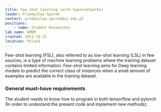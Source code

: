 ```yaml
---
title: Few shot learning (with hypernetworks)
leader: Przemysław Spurek
contact: przemyslaw.spurek@uj.edu.pl
positions:
    - name: Student Researcher
lab_name: GMUM
created: 2023-10-22
location: Poland
---
```


Few-shot learning (FSL), also referred to as low-shot learning (LSL) in few sources, is a type of machine learning problems where the training dataset contains limited information. Few-shot learning aims for Deep learning models to predict the correct class of instances when a small amount of examples are available in the training dataset.

### General must-have requirements

The student needs to know how to program in both tensorflow and pytorch (In order to undestand the present code and implement new methods).
